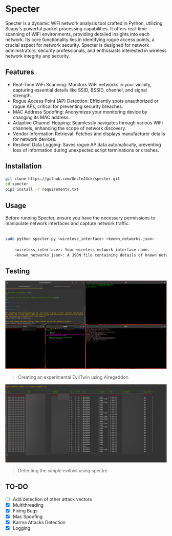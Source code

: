 # Specter

Specter is a dynamic WiFi network analysis tool crafted in Python, utilizing Scapy's powerful packet processing capabilities. It offers real-time scanning of WiFi environments, providing detailed insights into each network. Its core functionality lies in identifying rogue access points, a crucial aspect for network security. Specter is designed for network administrators, security professionals, and enthusiasts interested in wireless network integrity and security.

## Features

- Real-Time WiFi Scanning: Monitors WiFi networks in your vicinity, capturing essential details like SSID, BSSID, channel, and signal strength.
- Rogue Access Point (AP) Detection: Efficiently spots unauthorized or rogue APs, critical for preventing security breaches.
- MAC Address Spoofing: Anonymizes your monitoring device by changing its MAC address.
- Adaptive Channel Hopping: Seamlessly navigates through various WiFi channels, enhancing the scope of network discovery.
- Vendor Information Retrieval: Fetches and displays manufacturer details for network devices.
- Resilient Data Logging: Saves rogue AP data automatically, preventing loss of information during unexpected script terminations or crashes.

## Installation

```bash
git clone https://github.com/UncleJ4ck/specter.git
cd specter
pip3 install -r requirements.txt
```

## Usage

Before running Specter, ensure you have the necessary permissions to manipulate network interfaces and capture network traffic.

```bash

sudo python specter.py <wireless_interface> <known_networks.json>

    <wireless_interface>: Your wireless network interface name.
    <known_networks.json>: A JSON file containing details of known networks for rogue AP detection.
```

## Testing

![img1](/img/img1.png)

> Creating an experimental EvilTwin using Airegeddon

![img2](/img/img2.png)

> Detecting the simple eviltwil using spectre

## TO-DO

- [ ] Add detection of other attack vectors
- [x] Multithreading
- [x] Fixing Bugs
- [x] Mac Spoofing
- [x] Karma Attacks Detection
- [x] Logging 